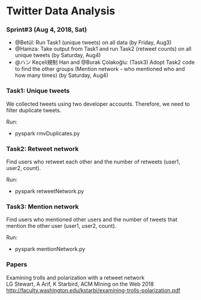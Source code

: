 # Twitter Data Analysis

### Sprint#3 (Aug 4, 2018, Sat)

* @Betül: Run Task1 (unique tweets) on all data (by Friday, Aug3)
* @Hamza: Take output from Task1 and run Task2 (retweet counts) on all unique tweets (by Saturday, Aug4)
* @ハン Keçeli規制 Han and @Burak Çolakoğlu: (Task3) Adopt Task2 code to find the other groups (Mention network - who mentioned who and how many times) (by Saturday, Aug4)

### Task1: Unique tweets
We collected tweets using two developer accounts. Therefore, we need to filter duplicate tweets.

Run:
* pyspark rmvDuplicates.py

### Task2: Retweet network
Find users who retweet each other and the number of retweets (user1, user2, count).

Run:
* pyspark retweetNetwork.py

### Task3: Mention network
Find users who mentioned other users and the number of tweets that mention the other user (user1, user2, count).

Run:
* pyspark mentionNetwork.py


### Papers
Examining trolls and polarization with a retweet network<br>
LG Stewart, A Arif, K Starbird, ACM Mining on the Web 2018<br>
http://faculty.washington.edu/kstarbi/examining-trolls-polarization.pdf
